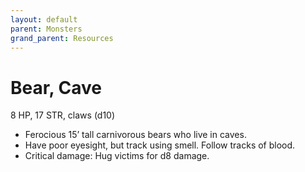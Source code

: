 ```yaml
---
layout: default
parent: Monsters
grand_parent: Resources
---
```


# Bear, Cave

8 HP, 17 STR, claws (d10)

- Ferocious 15’ tall carnivorous bears who live in caves.
- Have poor eyesight, but track using smell.   Follow tracks of blood.
- Critical damage: Hug victims for d8 damage.
